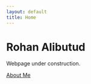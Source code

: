```yaml
---
layout: default
title: Home
---
```


# Rohan Alibutud

Webpage under construction.

[About Me](/about.md)